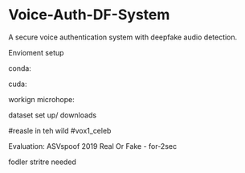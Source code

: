 # Voice-Auth-DF-System

A secure voice authentication system with deepfake audio detection.

Envioment setup

conda:

cuda:

workign microhope:

dataset set up/ downloads

#reasle in teh wild
#vox1_celeb

Evaluation:
ASVspoof 2019
Real Or Fake - for-2sec

fodler stritre needed
